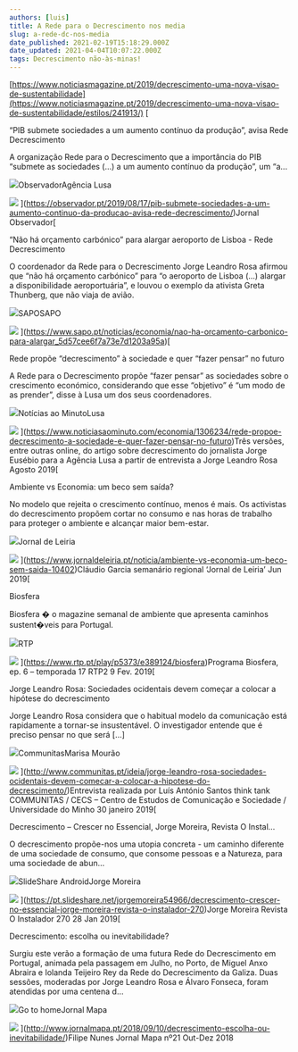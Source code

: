 ```yaml
---
authors: [luis]
title: A Rede para o Decrescimento nos media
slug: a-rede-dc-nos-media
date_published: 2021-02-19T15:18:29.000Z
date_updated: 2021-04-04T10:07:22.000Z
tags: Decrescimento não-às-minas!
---
```

[https://www.noticiasmagazine.pt/2019/decrescimento-uma-nova-visao-de-sustentabilidade](https://www.noticiasmagazine.pt/2019/decrescimento-uma-nova-visao-de-sustentabilidade/estilos/241913/)
[

“PIB submete sociedades a um aumento contínuo da produção”, avisa Rede Decrescimento

A organização Rede para o Decrescimento que a importância do PIB “submete as sociedades (...) a um aumento contínuo da produção”, um “a...

![](https://observador.pt/wp-content/themes/observador-child/assets/build/img/apple-touch-icon.png)ObservadorAgência Lusa

![](https://wm.observador.pt/wm/obs/l/https%3A%2F%2Fbordalo.observador.pt%2Fv2%2Frs%3Afill%3A770%3A403%2Fc%3A770%3A433%3Anowe%3A0%3A0%2Fq%3A85%2Fplain%2Fhttps%3A%2F%2Fs3.observador.pt%2Fwp-content%2Fuploads%2F2019%2F08%2F17112021%2F20541391_770x433_acf_cropped.jpg)
](https://observador.pt/2019/08/17/pib-submete-sociedades-a-um-aumento-continuo-da-producao-avisa-rede-decrescimento/)Jornal Observador[

“Não há orçamento carbónico” para alargar aeroporto de Lisboa - Rede Decrescimento

O coordenador da Rede para o Decrescimento Jorge Leandro Rosa afirmou que “não há orçamento carbónico” para “o aeroporto de Lisboa (...) alargar a disponibilidade aeroportuária”, e louvou o exemplo da ativista Greta Thunberg, que não viaja de avião.

![](https://assets.web.sapo.io/sapologos/touchicon/sapo.pt/touch-icon-180.png)SAPOSAPO

![](https://thumbs.web.sapo.io/?W&#x3D;1200&amp;H&#x3D;630&amp;delay_optim&#x3D;1&amp;tv&#x3D;1&amp;crop&#x3D;center&amp;bottom_overlay&#x3D;null&amp;epic&#x3D;Yjkzxij47dsRMtsSOfcRpziwHMoZ7qxKQnUoeuZ2wevx7kKTQ0ypBAKvprw50yZ3+DngI70LPEZBs/pFkqlvIkV3d8NvtbDhIbQlK8n/aGvmwN4&#x3D;)
](https://www.sapo.pt/noticias/economia/nao-ha-orcamento-carbonico-para-alargar_5d57cee6f7a73e7d1203a95a)[

Rede propõe “decrescimento” à sociedade e quer “fazer pensar” no futuro

A Rede para o Decrescimento propõe “fazer pensar” as sociedades sobre o crescimento económico, considerando que esse “objetivo” é “um modo de as prender”, disse à Lusa um dos seus coordenadores.

![](https://cdn.noticiasaominuto.com/img/apple-touch-icon-114x114-precomposed.png)Notícias ao MinutoLusa

![](https://media-manager.noticiasaominuto.com/1280/1566041711/naom_5cef88e416da8.jpg?crop_params&#x3D;eyJwb3J0cmFpdCI6eyJjcm9wV2lkdGgiOjk2MCwiY3JvcEhlaWdodCI6MTcwNSwiY3JvcFgiOjc4NCwiY3JvcFkiOjB9fQ&#x3D;&#x3D;)
](https://www.noticiasaominuto.com/economia/1306234/rede-propoe-decrescimento-a-sociedade-e-quer-fazer-pensar-no-futuro)Três versões, entre outras online, do artigo sobre decrescimento do jornalista Jorge Eusébio para a Agência Lusa a partir de entrevista a Jorge Leandro Rosa Agosto 2019[

Ambiente vs Economia: um beco sem saída?

No modelo que rejeita o crescimento contínuo, menos é mais. Os activistas do decrescimento propõem cortar no consumo e nas horas de trabalho para proteger o ambiente e alcançar maior bem-estar.

![](https://www.jornaldeleiria.pt/favicon/apple-touch-icon.png)Jornal de Leiria

![](https://www.jornaldeleiria.pt/uploads/q/i/i/ambiente-vs-economia-um-beco-sem-saida-org-qii2.jpeg)
](https://www.jornaldeleiria.pt/noticia/ambiente-vs-economia-um-beco-sem-saida-10402)Cláudio Garcia semanário regional ‘Jornal de Leiria’ Jun 2019[

Biosfera

Biosfera � o magazine semanal de ambiente que apresenta caminhos sustent�veis para Portugal.

![](https://cdn-images.rtp.pt/play/images/apple-touch-icon.png-152x152.png)RTP

![](https://cdn-images.rtp.pt/EPG/imagens/36518_52377_41101.jpg?v&#x3D;3&amp;w&#x3D;860)
](https://www.rtp.pt/play/p5373/e389124/biosfera)Programa Biosfera, ep. 6 – temporada 17 RTP2 9 Fev. 2019[

Jorge Leandro Rosa: Sociedades ocidentais devem começar a colocar a hipótese do decrescimento

Jorge Leandro Rosa considera que o habitual modelo da comunicação está rapidamente a tornar-se insustentável. O investigador entende que é preciso pensar no que será […]

![](http://www.communitas.pt/wp-content/uploads/2017/11/favicon.png?v&#x3D;2)CommunitasMarisa Mourão

![](http://www.communitas.pt/wp-content/uploads/2019/01/Imagem1-1024x665.png)
](http://www.communitas.pt/ideia/jorge-leandro-rosa-sociedades-ocidentais-devem-comecar-a-colocar-a-hipotese-do-decrescimento/)Entrevista realizada por Luís António Santos think tank COMMUNITAS / CECS – Centro de Estudos de Comunicação e Sociedade / Universidade do Minho 30 janeiro 2019[

Decrescimento – Crescer no Essencial, Jorge Moreira, Revista O Instal…

O decrescimento propõe-nos uma utopia concreta - um caminho diferente de uma sociedade de consumo, que consome pessoas e a Natureza, para uma sociedade de abun…

![](https://public.slidesharecdn.com/v2/favicon.ico?f4544a845c)SlideShare AndroidJorge Moreira

![](https://cdn.slidesharecdn.com/ss_thumbnails/oinstalador270decrescimento-190128194452-thumbnail-4.jpg?cb&#x3D;1548705163)
](https://pt.slideshare.net/jorgemoreira54966/decrescimento-crescer-no-essencial-jorge-moreira-revista-o-instalador-270)Jorge Moreira Revista O Instalador 270 28 Jan 2019[

Decrescimento: escolha ou inevitabilidade?

Surgiu este verão a formação de uma futura Rede do Decrescimento em Portugal, animada pela passagem em Julho, no Porto, de Miguel Anxo Abraira e Iolanda Teijeiro Rey da Rede do Decrescimento da Galiza. Duas sessões, moderadas por Jorge Leandro Rosa e Álvaro Fonseca, foram atendidas por uma centena d…

![](https://www.jornalmapa.pt/wp-content/uploads/2020/05/cropped-favicon-192x192.png)Go to homeJornal Mapa

![](https://www.jornalmapa.pt/wp-content/uploads/2018/09/ac8cd91781f373e43d7d46ea36fee60c.jpg)
](http://www.jornalmapa.pt/2018/09/10/decrescimento-escolha-ou-inevitabilidade/)Filipe Nunes Jornal Mapa nº21 Out-Dez 2018
